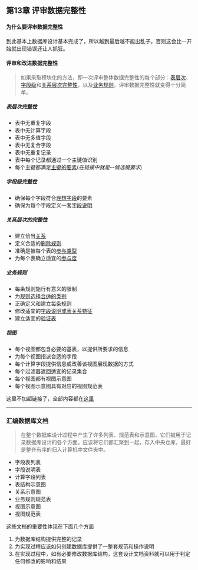 ## 第13章 评审数据完整性 ##

#### 为什么要评审数据完整性 ####

到此基本上数据库设计基本完成了，所以越到最后越不能出乱子。否则这会比一开始就出现错误还让人抓狂。

#### 评审和改进数据完整性 ####

> 如果采取模块化的方法，即一次评审整体数据完整性的每个部分：[表层次](http://blog.csdn.net/yqxllwy/article/details/52926859)、[字段级](http://blog.csdn.net/yqxllwy/article/details/52935023)和[关系层次完整性](http://blog.csdn.net/yqxllwy/article/details/52950075)，以及[业务规则](http://blog.csdn.net/yqxllwy/article/details/52954310)，评审数据完整性就变得十分简单。

##### 表层次完整性 #####

- 表中无重复字段
- 表中无计算字段
- 表中无多值字段
- 表中无复合字段
- 表中无重复记录
- 表中每个记录都通过一个主键值识别
- 每个主键都满足[主键的要素](http://blog.csdn.net/yqxllwy/article/details/52931175#t3)(*在链接中就是--候选键要求*)

##### 字段级完整性 #####

- 确保每个字段符合[理想字段](http://blog.csdn.net/yqxllwy/article/details/52926859#t21)的要素
- 确保为每个字段定义一套[字段说明](http://blog.csdn.net/yqxllwy/article/details/52935023)

##### 关系层次的完整性 #####

- 建立恰当[关系](http://blog.csdn.net/yqxllwy/article/details/52950075)
- 定义合适的[删除规则](http://blog.csdn.net/yqxllwy/article/details/52950075#t15)
- 准确是被每个表的[参与类型](http://blog.csdn.net/yqxllwy/article/details/52884345#t31)
- 为每个表确立适宜的[参与度](http://blog.csdn.net/yqxllwy/article/details/52884345#t32)

##### 业务规则 #####

- 每条规则施行有意义的限制
- 为[规则选择合适的类别](http://blog.csdn.net/yqxllwy/article/details/52954310#t2)
- 正确定义和建立每条规则
- 修改适宜的[字段说明或表关系特征](http://blog.csdn.net/yqxllwy/article/details/52954310#t6)
- 建立适宜的[验证表](http://blog.csdn.net/yqxllwy/article/details/52954310#t11)

##### 视图 #####

- 每个视图都包含必要的基表，以提供所要求的信息
- 为每个视图指派合适的字段
- 每个计算字段提供信息或改善该视图展现数据的方式
- 每个过滤器返回适宜的记录集合
- 每个视图都有视图示意图
- 每个视图示意图具有对应的视图规范表

这里不加超链接了，全部内容都在[这里](http://blog.csdn.net/yqxllwy/article/details/52956982)

----------

### 汇编数据库文档 ###

> 在整个数据库设计过程中产生了许多列表、规范表和示意图，它们被用于记录数据库设计的各个方面。应该将它们都汇聚到一起，存入中央仓库，最好是整齐有序的归入计算机中文件夹中。

- 字段表列表
- 字段说明表
- 计算字段列表
- 表结构示意图
- 关系示意图
- 业务规则规范表
- 视图示意图
- 视图规范表

这些文档的重要性体现在下面几个方面

1. 为数据库结构提供完整的记录
2. 为实现过程应该如何创建数据库提供了一整套规范和操作说明
3. 在实现过程中，如有必要修改数据库结构，这套设计文档资料就可以用于判定任何修改的影响和结果

